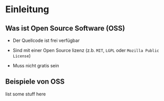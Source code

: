 # Einleitung

## Was ist Open Source Software (OSS)

- Der Quellcode ist frei verfügbar

- Sind mit einer Open Source lizenz (z.b. `MIT`, `LGPL` oder `Mozilla Public License`)

- Muss nicht gratis sein

## Beispiele von OSS

list some stuff here
